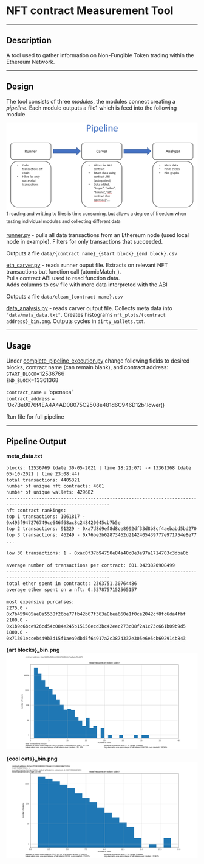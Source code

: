 # NFT contract Measurement Tool
------------
## Description

A tool used to gather information on Non-Fungible Token trading within the Ethereum Network.

------------------
## Design
The tool consists of three *modules*, the modules connect creating a *pipeline*. Each module outputs a file<a name="footnote1">1</a>
which is feed into the following module. 

![alt text](github_images/pipeline.png)
<sup>[1](#footnote1) reading and writting to files is time consuming, but allows a degree of freedom when testing individual modules and collecting different data</sup>


[runner.py](https://github.com/nateRot/NFT-Contract-Measurement-Tool/blob/main/runner.py) - pulls all data transactions from an Ethereum node (used local node in example). Filters for only transactions that succeeded.

Outputs a file `data/{contract name}_{start block}_{end block}.csv`

[eth_carver.py](https://github.com/nateRot/NFT-Contract-Measurement-Tool/blob/main/eth_carver.py) - reads runner ouput file. Extracts on relevant NFT transactions but function call (atomicMatch_).  
Pulls contract ABI used to read function data.  
Adds columns to csv file with more data interpreted with the ABI  

Outputs a file  `data/clean_{contract name}.csv`

[data_analysis.py](https://github.com/nateRot/NFT-Contract-Measurement-Tool/blob/main/data_analysis.py) - reads carver output file. Collects meta data into `"data/meta_data.txt"`. Creates histograms `nft_plots/{contract address}_bin.png`. Outputs cycles in `dirty_wallets.txt`.

-------------
## Usage
Under [complete_pipeline_execution.py](https://github.com/nateRot/NFT-Contract-Measurement-Tool/blob/main/complete_pipeline_execution.py) change following fields to desired blocks, contract name (can remain blank), and contract address:  
`START_BLOCK`=12536766  
`END_BLOCK`=13361368  

`contract_name` = 'opensea'  
`contract_address` = '0x7Be8076f4EA4A4AD08075C2508e481d6C946D12b'.lower()

Run file for full pipeline

---------------
## Pipeline Output

**meta_data.txt** 
```text
blocks: 12536769 (date 30-05-2021 | time 18:21:07) -> 13361368 (date 05-10-2021 | time 23:08:44)
total transactions: 4405321
number of unique nft contracts: 4661
number of unique wallets: 429682
------------------------------------------------------------------------------------------------------------
nft contract rankings:
top 1 transactions: 1061817 - 0x495f947276749ce646f68ac8c248420045cb7b5e
top 2 transactions: 91229 - 0xa7d8d9ef8d8ce8992df33d8b8cf4aebabd5bd270
top 3 transactions: 46249 - 0x76be3b62873462d2142405439777e971754e8e77
...

low 30 transactions: 1 - 0xac0f37b94750e84a40c0e3e97a1714703c3dba0b

average number of transactions per contract: 601.0423820908499
------------------------------------------------------------------------------------------------------------
total ether spent in contracts: 2363751.30764486
average ether spent on a nft: 0.5378757152565157

most expensive purcahses:
2275.0 - 0x7b459405ae0a5538f26be77fb42b67f363a8bea660e1f0ce2042cf8fc6da4fbf
2100.0 - 0x1b9c6bce926cd54c084e245b15156ecd3bc42eec273c08f2a1c73c661b09b9d5
1800.0 - 0x71301ecceb449b3d15f1aea9dbd5f64917a2c3874337e305e6e5cb692914b843
```
  
**{art blocks}_bin.png**  
![alt text](github_images/art_blocks.png)  

**{cool cats}_bin.png**
![alt text](github_images/cool_cats.png)  

